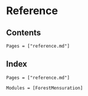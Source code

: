 # Reference

## Contents

```@contents
Pages = ["reference.md"]
```

## Index

```@index
Pages = ["reference.md"]
```

```@autodocs
Modules = [ForestMensuration]
```